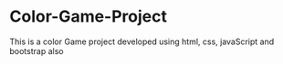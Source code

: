 # Color-Game-Project
This is a color Game project developed using html, css, javaScript and bootstrap also
